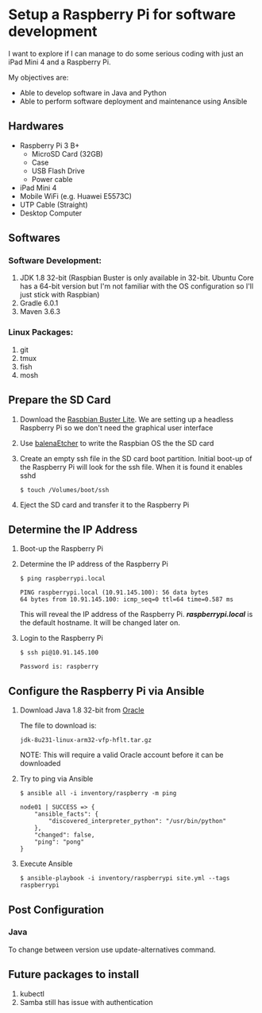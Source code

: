 # Setup a Raspberry Pi for software development

I want to explore if I can manage to do some serious coding with just an
    iPad Mini 4 and a Raspberry Pi.

My objectives are:
* Able to develop software in Java and Python
* Able to perform software deployment and maintenance using Ansible

## Hardwares

* Raspberry Pi 3 B+
    * MicroSD Card (32GB)
    * Case
    * USB Flash Drive
    * Power cable
* iPad Mini 4
* Mobile WiFi (e.g. Huawei E5573C)
* UTP Cable (Straight)
* Desktop Computer

## Softwares

### Software Development:

1. JDK 1.8 32-bit (Raspbian Buster is only available in 32-bit. Ubuntu Core has a
    64-bit version but I'm not familiar with the OS configuration so I'll just
    stick with Raspbian)
2. Gradle 6.0.1
3. Maven 3.6.3

### Linux Packages:
1. git
2. tmux
3. fish
4. mosh


## Prepare the SD Card

1. Download the [Raspbian Buster Lite](bit.ly/2Q44fuo). We are setting up a
    headless Raspberry Pi so we don't need the graphical user interface
2. Use [balenaEtcher](https://www.balena.io/etcher/) to write the
    Raspbian OS the the SD card
3. Create an empty ssh file in the SD card boot partition. Initial boot-up
    of the Raspberry Pi will look for the ssh file. When it is found it
    enables sshd

    ```
   $ touch /Volumes/boot/ssh
    ```

4. Eject the SD card and transfer it to the Raspberry Pi


## Determine the IP Address

1. Boot-up the Raspberry Pi
2. Determine the IP address of the Raspberry Pi

    ```
    $ ping raspberrypi.local

    PING raspberrypi.local (10.91.145.100): 56 data bytes
    64 bytes from 10.91.145.100: icmp_seq=0 ttl=64 time=0.587 ms
    ```

    This will reveal the IP address of the Raspberry Pi.
    ***raspberrypi.local*** is the default hostname. It will be changed later on.

3. Login to the Raspberry Pi

    ```
   $ ssh pi@10.91.145.100
   
   Password is: raspberry
    ```


## Configure the Raspberry Pi via Ansible

1. Download Java 1.8 32-bit from [Oracle](https://www.oracle.com/technetwork/java/javase/downloads/jdk8-downloads-2133151.html)

    The file to download is:

    ```
   jdk-8u231-linux-arm32-vfp-hflt.tar.gz
    ```

    NOTE: This will require a valid Oracle account before it can be downloaded

2. Try to ping via Ansible

    ```
   $ ansible all -i inventory/raspberry -m ping

    node01 | SUCCESS => {
        "ansible_facts": {
            "discovered_interpreter_python": "/usr/bin/python"
        },
        "changed": false,
        "ping": "pong"
    }
    ```

3. Execute Ansible

    ```
    $ ansible-playbook -i inventory/raspberrypi site.yml --tags raspberrypi
    ```


## Post Configuration

### Java

To change between version use update-alternatives command.


## Future packages to install
1. kubectl
2. Samba still has issue with authentication
